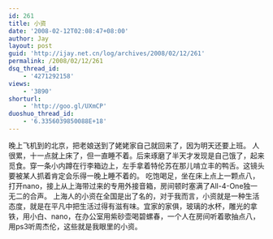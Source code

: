 ```yaml
---
id: 261
title: 小资
date: '2008-02-12T02:08:47+08:00'
author: Jay
layout: post
guid: 'http://ijay.net.cn/log/archives/2008/02/12/261'
permalink: /2008/02/12/261
dsq_thread_id:
    - '4271292158'
views:
    - '3890'
shorturl:
    - 'http://goo.gl/UXmCP'
duoshuo_thread_id:
    - '6.3356039850088E+18'
---
```


晚上飞机到的北京，把老娘送到了姥姥家自己就回来了，因为明天还要上班。
人很累，十一点就上床了，但一直睡不着。后来琢磨了半天才发现是自己饿了，起来觅食。穿一条小内蹲在行李箱边上，左手拿着特伦苏在那儿啃立丰的鸭舌。这镜头要被某人抓着肯定会乐得一晚上睡不着的。
吃饱喝足，坐在床上点上一颗点八，打开nano，接上从上海带过来的专用外接音箱，房间顿时塞满了All-4-One独一无二的合声。
上海人的小资在全国是出了名的，对于我而言，小资就是一种生活态度，就是在平凡中把生活过得有滋有味。宜家的家俱，玻璃的水杯，雕光的拿铁，用小白、nano，在办公室用紫砂壶喝碧螺春，一个人在房间听着歌抽点八，用ps3听周杰伦，这些就是我眼里的小资。